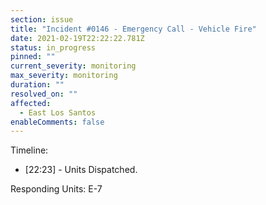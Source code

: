 ```yaml
---
section: issue
title: "Incident #0146 - Emergency Call - Vehicle Fire"
date: 2021-02-19T22:22:22.781Z
status: in_progress
pinned: ""
current_severity: monitoring
max_severity: monitoring
duration: ""
resolved_on: ""
affected:
  - East Los Santos
enableComments: false
---
```

Timeline:
* [22:23] - Units Dispatched.

Responding Units: E-7